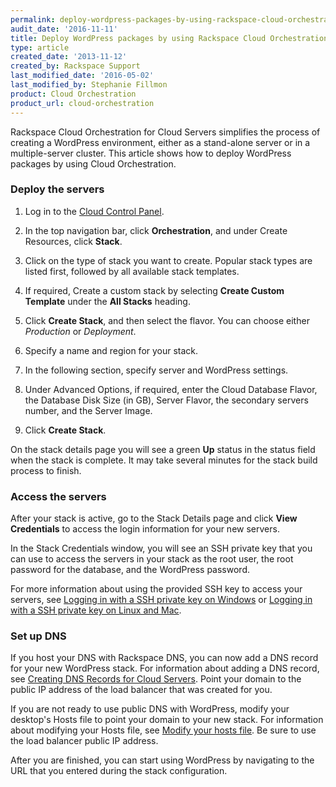 ```yaml
---
permalink: deploy-wordpress-packages-by-using-rackspace-cloud-orchestration/
audit_date: '2016-11-11'
title: Deploy WordPress packages by using Rackspace Cloud Orchestration
type: article
created_date: '2013-11-12'
created_by: Rackspace Support
last_modified_date: '2016-05-02'
last_modified_by: Stephanie Fillmon
product: Cloud Orchestration
product_url: cloud-orchestration
---
```


Rackspace Cloud Orchestration for Cloud Servers simplifies the process
of creating a WordPress environment, either as a stand-alone server or
in a multiple-server cluster. This article shows how to deploy WordPress
packages by using Cloud Orchestration.

### Deploy the servers

1. Log in to the [Cloud Control Panel](http://mycloud.rackspace.com).

2. In the top navigation bar, click **Orchestration**, and under Create Resources, click **Stack**.

3. Click on the type of stack you want to create. Popular stack types are listed first, followed by all available stack templates.

4. If required, Create a custom stack by selecting **Create Custom Template** under the **All Stacks** heading.

5. Click **Create Stack**, and then select the flavor. You can choose either _Production_ or _Deployment_.

6. Specify a name and region for your stack.

7. In the following section, specify server and WordPress settings.

8. Under Advanced Options, if required, enter the Cloud Database Flavor, the Database Disk Size (in GB), Server Flavor, the secondary servers number, and the Server Image.

9. Click **Create Stack**.

On the stack details page you will see a green **Up** status in the status field when the stack is complete.
It may take several minutes for the stack build process to finish.

### Access the servers

After your stack is active, go to the Stack Details page and click **View Credentials** to access the login information for your new servers.

In the Stack Credentials window, you will see an SSH private key that you can use to access the servers in your stack as the root user, the root password for the database, and the WordPress password.

For more information about using the provided SSH key to access your servers, see [Logging in with a SSH private key on Windows](/how-to/logging-in-with-an-ssh-private-key-on-windows) or [Logging in with a SSH private key on Linux and Mac](/how-to/logging-in-with-an-ssh-private-key-on-linuxmac).

###  Set up DNS

If you host your DNS with Rackspace DNS, you can now add a DNS record for your new WordPress stack. For information about adding a DNS record, see [Creating DNS Records for Cloud Servers](/how-to/create-dns-records-for-cloud-servers-with-the-control-panel). Point your domain to the public IP address of the load balancer that was created for you.

If you are not ready to use public DNS with WordPress, modify your desktop's Hosts file to point your domain to your new stack. For information about modifying your Hosts file, see [Modify your hosts file](/how-to/modify-your-hosts-file). Be sure to use the load balancer public IP address.

After you are finished, you can start using WordPress by navigating to the URL that you entered during the stack configuration.
